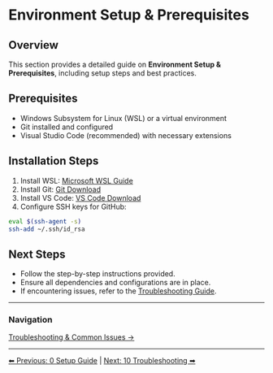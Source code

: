<!-- description: Documentation about Environment Setup & Prerequisites for Your Organization. -->
# Environment Setup & Prerequisites

## Overview
This section provides a detailed guide on **Environment Setup & Prerequisites**, including setup steps and best practices.

## Prerequisites
- Windows Subsystem for Linux (WSL) or a virtual environment
- Git installed and configured
- Visual Studio Code (recommended) with necessary extensions

## Installation Steps
1. Install WSL: [Microsoft WSL Guide](https://learn.microsoft.com/en-us/windows/wsl/install)
2. Install Git: [Git Download](https://git-scm.com/downloads)
3. Install VS Code: [VS Code Download](https://code.visualstudio.com/)
4. Configure SSH keys for GitHub:
```bash
eval $(ssh-agent -s)
ssh-add ~/.ssh/id_rsa
```

## Next Steps
- Follow the step-by-step instructions provided.
- Ensure all dependencies and configurations are in place.
- If encountering issues, refer to the [Troubleshooting Guide](10-troubleshooting.md).

---

### Navigation
[Troubleshooting & Common Issues →](10-troubleshooting.md)



---

[⬅ Previous: 0 Setup Guide](0-setup-guide.md) | [Next: 10 Troubleshooting ➡](10-troubleshooting.md)